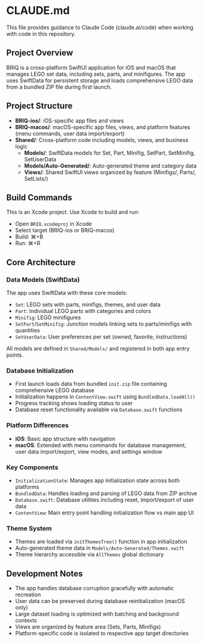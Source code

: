 # CLAUDE.md

This file provides guidance to Claude Code (claude.ai/code) when working with code in this repository.

## Project Overview

BRIQ is a cross-platform SwiftUI application for iOS and macOS that manages LEGO set data, including sets, parts, and minifigures. The app uses SwiftData for persistent storage and loads comprehensive LEGO data from a bundled ZIP file during first launch.

## Project Structure

- **BRIQ-ios/**: iOS-specific app files and views
- **BRIQ-macos/**: macOS-specific app files, views, and platform features (menu commands, user data import/export)
- **Shared/**: Cross-platform code including models, views, and business logic
  - **Models/**: SwiftData models for Set, Part, Minifig, SetPart, SetMinifig, SetUserData
  - **Models/Auto-Generated/**: Auto-generated theme and category data
  - **Views/**: Shared SwiftUI views organized by feature (Minifigs/, Parts/, SetLists/)

## Build Commands

This is an Xcode project. Use Xcode to build and run:
- Open `BRIQ.xcodeproj` in Xcode
- Select target (BRIQ-ios or BRIQ-macos) 
- Build: ⌘+B
- Run: ⌘+R

## Core Architecture

### Data Models (SwiftData)
The app uses SwiftData with these core models:
- `Set`: LEGO sets with parts, minifigs, themes, and user data
- `Part`: Individual LEGO parts with categories and colors  
- `Minifig`: LEGO minifigures
- `SetPart`/`SetMinifig`: Junction models linking sets to parts/minifigs with quantities
- `SetUserData`: User preferences per set (owned, favorite, instructions)

All models are defined in `Shared/Models/` and registered in both app entry points.

### Database Initialization
- First launch loads data from bundled `init.zip` file containing comprehensive LEGO database
- Initialization happens in `ContentView.swift` using `BundledData.loadAll()`
- Progress tracking shows loading status to user
- Database reset functionality available via `Database.swift` functions

### Platform Differences
- **iOS**: Basic app structure with navigation
- **macOS**: Extended with menu commands for database management, user data import/export, view modes, and settings window

### Key Components
- `InitializationState`: Manages app initialization state across both platforms
- `BundledData`: Handles loading and parsing of LEGO data from ZIP archive
- `Database.swift`: Database utilities including reset, import/export of user data
- `ContentView`: Main entry point handling initialization flow vs main app UI

### Theme System  
- Themes are loaded via `initThemesTree()` function in app initialization
- Auto-generated theme data in `Models/Auto-Generated/Themes.swift`
- Theme hierarchy accessible via `AllThemes` global dictionary

## Development Notes

- The app handles database corruption gracefully with automatic recreation
- User data can be preserved during database reinitialization (macOS only)
- Large dataset loading is optimized with batching and background contexts
- Views are organized by feature area (Sets, Parts, Minifigs)
- Platform-specific code is isolated to respective app target directories